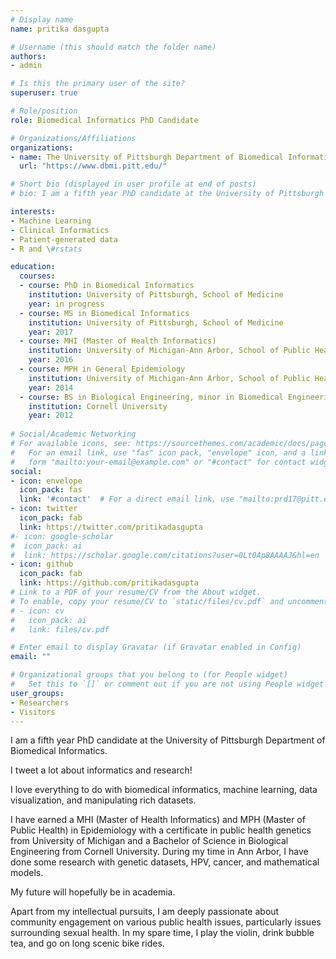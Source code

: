 ```yaml
---
# Display name
name: pritika dasgupta

# Username (this should match the folder name)
authors:
- admin

# Is this the primary user of the site?
superuser: true

# Role/position
role: Biomedical Informatics PhD Candidate

# Organizations/Affiliations
organizations:
- name: The University of Pittsburgh Department of Biomedical Informatics
  url: "https://www.dbmi.pitt.edu/"

# Short bio (displayed in user profile at end of posts)
# bio: I am a fifth year PhD candidate at the University of Pittsburgh Department of Biomedical Informatics.

interests:
- Machine Learning
- Clinical Informatics
- Patient-generated data
- R and \#rstats

education:
  courses:
  - course: PhD in Biomedical Informatics
    institution: University of Pittsburgh, School of Medicine
    year: in progress
  - course: MS in Biomedical Informatics
    institution: University of Pittsburgh, School of Medicine
    year: 2017
  - course: MHI (Master of Health Informatics)
    institution: University of Michigan-Ann Arbor, School of Public Health, School of Information
    year: 2016
  - course: MPH in General Epidemiology
    institution: University of Michigan-Ann Arbor, School of Public Health
    year: 2014
  - course: BS in Biological Engineering, minor in Biomedical Engineering
    institution: Cornell University
    year: 2012
    
# Social/Academic Networking
# For available icons, see: https://sourcethemes.com/academic/docs/page-builder/#icons
#   For an email link, use "fas" icon pack, "envelope" icon, and a link in the
#   form "mailto:your-email@example.com" or "#contact" for contact widget.
social:
- icon: envelope
  icon_pack: fas
  link: '#contact'  # For a direct email link, use "mailto:prd17@pitt.edu".
- icon: twitter
  icon_pack: fab
  link: https://twitter.com/pritikadasgupta
#- icon: google-scholar
#  icon_pack: ai
#  link: https://scholar.google.com/citations?user=0Lt0Ap8AAAAJ&hl=en
- icon: github
  icon_pack: fab
  link: https://github.com/pritikadasgupta
# Link to a PDF of your resume/CV from the About widget.
# To enable, copy your resume/CV to `static/files/cv.pdf` and uncomment the lines below.
# - icon: cv
#   icon_pack: ai
#   link: files/cv.pdf

# Enter email to display Gravatar (if Gravatar enabled in Config)
email: ""

# Organizational groups that you belong to (for People widget)
#   Set this to `[]` or comment out if you are not using People widget.
user_groups:
- Researchers
- Visitors
---
```


I am a fifth year PhD candidate at the University of Pittsburgh Department of Biomedical Informatics.

I tweet a lot about informatics and research!

I love everything to do with biomedical informatics, machine learning, data visualization, and manipulating rich datasets.

I have earned a MHI (Master of Health Informatics) and MPH (Master of Public Health) in Epidemiology with a certificate in public health genetics from University of Michigan and a Bachelor of Science in Biological Engineering from Cornell University. During my time in Ann Arbor, I have done some research with genetic datasets, HPV, cancer, and mathematical models.

My future will hopefully be in academia.

Apart from my intellectual pursuits, I am deeply passionate about community engagement on various public health issues, particularly issues surrounding sexual health. In my spare time, I play the violin, drink bubble tea, and go on long scenic bike rides.
